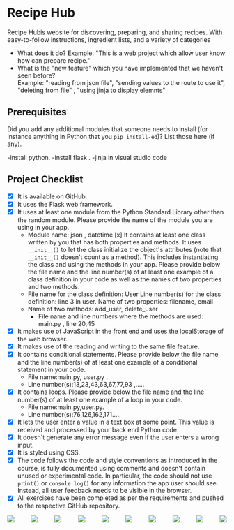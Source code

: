 # Recipe Hub 
 Recipe Hubis website for discovering, preparing, and sharing recipes. With easy-to-follow instructions, ingredient lists, and a variety of categories
 - What does it do? 
   Example: "This is a web project which allow user know how can prepare recipe."
- What is the "new feature" which you have implemented that we haven't seen before?  
  Example: "reading from json file",  "sending values to the route to use it", "deleting from file" , "using jinja to display elemnts"


## Prerequisites
Did you add any additional modules that someone needs to install (for instance anything in Python that you `pip install-ed`)? 
List those here (if any).

  -install python.
  -install flask .
  -jinja in visual studio code
## Project Checklist
- [x] It is available on GitHub.
- [x] It uses the Flask web framework.
- [x] It uses at least one module from the Python Standard Library other than the random module.
  Please provide the name of the module you are using in your app. 
  - Module name: json , datetime
  [x] It contains at least one class written by you that has both properties and methods. It uses `__init__()` to let the class initialize the object's attributes (note that  `__init__()` doesn't count as a method). This includes instantiating the class and using the methods in your app. Please provide below the file name and the line number(s) of at least one example of a class definition in your code as well as the names of two properties and two methods.
  - File name for the class definition: User
   Line number(s) for the class definition: line 3 in user.
    Name of two properties: filename, email
  - Name of two methods: add_user, delete_user
    - File name and line numbers where the methods are used: main.py , line 20,45
- [x] It makes use of JavaScript in the front end and uses the localStorage of the web browser.
- [x] It makes use of the reading and writing to the same file feature.
- [x] It contains conditional statements. Please provide below the file name and the line number(s) of at least
  one example of a conditional statement in your code.
  - File name:main.py, user.py .
  - Line number(s):13,23,43,63,67,77,93 ,.....
- [x] It contains loops. Please provide below the file name and the line number(s) of at least
  one example of a loop in your code.
  - File name:main.py,user.py.
  - Line number(s):76,126,162,171.....
- [x] It lets the user enter a value in a text box at some point.
  This value is received and processed by your back end Python code.
- [x] It doesn't generate any error message even if the user enters a wrong input.
- [x] It is styled using CSS.
- [x] The code follows the code and style conventions as introduced in the course, is fully documented using comments and doesn't contain unused or experimental code. 
  In particular, the code should not use `print()` or `console.log()` for any information the app user should see. Instead, all user feedback needs to be visible in the browser.  
- [x] All exercises have been completed as per the requirements and pushed to the respective GitHub repository.
 <div style="display: flex; justify-content: space-between;">
        <img src= "https://github.com/SaraSallah/Recipe-Hub-Final-Project/assets/93276124/1453a782-6937-4ce1-bf50-54b9fe9639f2">
        <img src="https://github.com/SaraSallah/Recipe-Hub-Final-Project/assets/93276124/6e22905f-50af-4357-92f8-34780e580698">
        <img src="https://github.com/SaraSallah/Recipe-Hub-Final-Project/assets/93276124/f7742c68-1e82-43ea-88ff-e6ac2d12862f" >
        <img src= "https://github.com/SaraSallah/Recipe-Hub-Final-Project/assets/93276124/ce0b5a9e-2623-4990-8901-6b579a7c8f02" >
        <img src="https://github.com/SaraSallah/Recipe-Hub-Final-Project/assets/93276124/cda7d69a-7bd0-4327-b7ee-e047cf7231a0">
        <img src="https://github.com/SaraSallah/Recipe-Hub-Final-Project/assets/93276124/ac5e5f77-8e25-4b41-8b07-8cd3dbe91d2a">
        <img src="https://github.com/SaraSallah/Recipe-Hub-Final-Project/assets/93276124/7d77993a-f818-4f40-a01c-348faf4cb090">
        <img src="=https://github.com/SaraSallah/Recipe-Hub-Final-Project/assets/93276124/3ce76746-c57a-4cbc-bec4-1610683ca8b6">
        <img src="https://github.com/SaraSallah/Recipe-Hub-Final-Project/assets/93276124/57745388-bc9c-4b04-b0cd-ca6ab02dcf3a">
         <img src="https://github.com/SaraSallah/Recipe-Hub-Final-Project/assets/93276124/76dee307-fc28-4a47-8fa8-f09579f6b353">

  </div>
